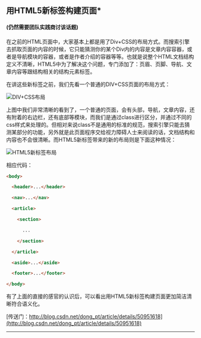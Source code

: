 ## **用HTML5新标签构建页面***
#### **(仍然需要团队实践商讨该话题)**
在之前的HTML页面中，大家基本上都是用了Div+CSS的布局方式。而搜索引擎去抓取页面的内容的时候，它只能猜测你的某个Div内的内容是文章内容容器，或者是导航模块的容器，或者是作者介绍的容器等等。也就是说整个HTML文档结构定义不清晰，HTML5中为了解决这个问题，专门添加了：页眉、页脚、导航、文章内容等跟结构相关的结构元素标签。

在讲这些新标签之前，我们先看一个普通的DIV+CSS页面的布局方式：

![DIV+CSS布局](http://img.blog.csdn.net/20160321231907200)

上图中我们非常清晰的看到了，一个普通的页面，会有头部，导航，文章内容，还有附着的右边栏，还有底部等模块，而我们是通过class进行区分，并通过不同的css样式来处理的。但相对来说class不是通用的标准的规范，搜索引擎只能去猜测某部分的功能，另外就是此页面程序交给视力障碍人士来阅读的话，文档结构和内容也不会很清晰。而HTML5新标签带来的新的布局则是下面这种情况：

![HTML5新标签布局](http://img.blog.csdn.net/20160321231945295)

相应代码：

```html
<body>

  <header>...</header>

  <nav>...</nav>

  <article>

    <section>

      ...

    </section>

  </article>

  <aside>...</aside>

  <footer>...</footer>

</body>
```

有了上面的直接的感官的认识后，可以看出用HTML5新标签构建页面更加简洁清晰符合语义化。

[传送门：http://blog.csdn.net/dong_pt/article/details/50951618](http://blog.csdn.net/dong_pt/article/details/50951618)


--------